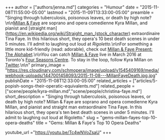 +++
author = ["authors/jenna.md"]
categories = "Humour"
date = "2015-11-08T11:55:00-05:00"
lastmod = "2015-11-09T13:33:00-05:00"
preamble = "Singing through tuberculosis, poisonous leaves, or death by high note?\n\n[Millan & Faye](http://kyra-millan.com/millan-and-faye) are soprano and opera comedienne Kyra Millan, and pianist and [straight man](https://en.wikipedia.org/wiki/Straight_man_(stock_character) extraordinaire Tina Faye. In this hilarious short, they opera's 10 best death scenes in under 5 minutes. I'll admit to laughing out loud at *Rigoletto*.\n\nFor something a little more kid-friendly (read: adorable), check out [Millan & Faye Present: The Alphabet](https://www.youtube.com/watch?v=GU3wEM6rL_k).\n\nYou can catch [Millan & Faye](http://kyra-millan.com/millan-and-faye) live in March 2016 at Toronto's [Four Seasons Centre](http://www.coc.ca/PerformancesAndTickets/FreeConcertSeries/March.aspx). To stay in the loop, follow Kyra Millan on [Twitter](https://twitter.com/KyraMillan).\n\n"
primary_image = "https://res.cloudinary.com/schmopera/image/upload/v1545409169/media/webhook-uploads/1447001458093/2015-11-08---MillanFayeDeath.jpg.jpg"
publishDate = "2015-11-08T12:33:00-05:00"
related_articles = ["articles/5-popish-songs-their-operatic-equivalents.md"]
related_people = ["scene/people/kyra-millan.md","scene/people/christina-faye.md"]
short_description = "Singing through tuberculosis, poisonous leaves, or death by high note? Millan &amp; Faye are soprano and opera comedienne Kyra Millan, and pianist and straight man extraordinaire Tina Faye. In this hilarious short, they opera&#039;s ten best death scenes in under 5 minutes. I&#039;ll admit to laughing out loud at Rigoletto."
slug = "gems-millan-fayes-top-10-opera-deaths"
title = "Gems: Millan &amp; Faye&#039;s Top 10 Opera Deaths"

youtube_url ="https://youtu.be/Tc4wNVoZsaU"
+++


